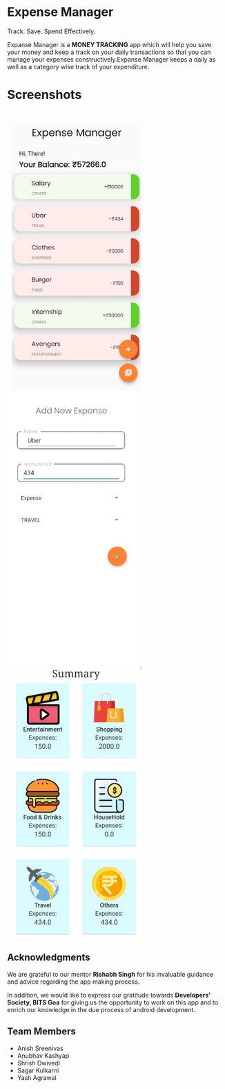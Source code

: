 # Expense Manager

Track. Save. Spend Effectively.

Expanse Manager is a **MONEY TRACKING** app which will help you save your money and keep a track on your daily transactions so that you can manage your expenses constructively.Expanse Manager keeps a daily as well as a category wise track of your expenditure.

# Screenshots
<br />


  <p float="left">
  <img src="https://github.com/rishabh-hub/Expense-Manager/blob/master/s2.jpeg" width="300" hspace="10" />
  <img src="https://github.com/rishabh-hub/Expense-Manager/blob/master/s1.jpeg" width="300" /> 
  <img src="https://github.com/rishabh-hub/Expense-Manager/blob/master/s3.jpeg" width="300"hspace="10"  />
</p>
  

  
## Acknowledgments

We are grateful to our mentor **Rishabh Singh** for his invaluable guidance and advice regarding the app making process.

In addition, we would like to express our gratitude towards **Developers' Society, BITS Goa**
for giving us the opportunity to work on this app and to enrich our knowledge in the due process of android development.

## Team Members
* Anish Sreenivas
* Anubhav Kashyap
* Shrish Dwivedi
* Sagar Kulkarni
* Yash Agrawal
